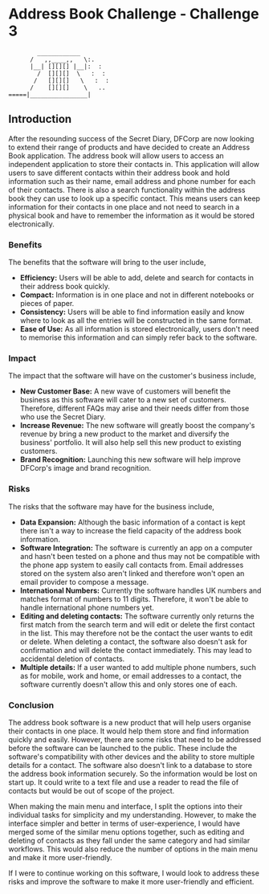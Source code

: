 # Address Book Challenge - Challenge 3
```
        ____________  
      /   ,,____,,   \:.
      |__| [][][] |__|:  :
        /  [][][]  \   :  :
       /   [][][]   \   :  :
      /    [][][]    \   ..
=====|________________|
```
## Introduction
After the resounding success of the Secret Diary, DFCorp are now looking to extend their range of products and have decided to create an Address Book application. The address book will allow users to access an independent application to store their contacts in. This application will allow users to save different contacts within their address book and hold information such as their name, email address and phone number for each of their contacts. There is also a search functionality within the address book they can use to look up a specific contact. This means users can keep information for their contacts in one place and not need to search in a physical book and have to remember the information as it would be stored electronically.

### Benefits
The benefits that the software will bring to the user include,
- **Efficiency:** Users will be able to add, delete and search for contacts in their address book quickly.
- **Compact:** Information is in one place and not in different notebooks or pieces of paper.
- **Consistency:** Users will be able to find information easily and know where to look as all the entries will be constructed in the same format.
- **Ease of Use:** As all information is stored electronically, users don't need to memorise this information and can simply refer back to the software. 

### Impact
The impact that the software will have on the customer's business include,
- **New Customer Base:** A new wave of customers will benefit the business as this software will cater to a new set of customers. Therefore, different FAQs may arise and their needs differ from those who use the Secret Diary.
- **Increase Revenue:** The new software will greatly boost the company's revenue by bring a new product to the market and diversify the business' portfolio. It will also help sell this new product to existing customers.
- **Brand Recognition:** Launching this new software will help improve DFCorp's image and brand recognition.

### Risks
The risks that the software may have for the business include,
- **Data Expansion:** Although the basic information of a contact is kept there isn't a way to increase the field capacity of the address book information.
- **Software Integration:** The software is currently an app on a computer and hasn't been tested on a phone and thus may not be compatible with the phone app system to easily call contacts from. Email addresses stored on the system also aren't linked and therefore won't open an email provider to compose a message.
- **International Numbers:** Currently the software handles UK numbers and matches format of numbers to 11 digits. Therefore, it won't be able to handle international phone numbers yet.
- **Editing and deleting contacts:** The software currently only returns the first match from the search term and will edit or delete the first contact in the list. This may therefore not be the contact the user wants to edit or delete. When deleting a contact, the software also doesn't ask for confirmation and will delete the contact immediately. This may lead to accidental deletion of contacts.
- **Multiple details:** If a user wanted to add multiple phone numbers, such as for mobile, work and home, or email addresses to a contact, the software currently doesn't allow this and only stores one of each.

### Conclusion
The address book software is a new product that will help users organise their contacts in one place. It would help them store and find information quickly and easily. However, there are some risks that need to be addressed before the software can be launched to the public. These include the software's compatibility with other devices and the ability to store multiple details for a contact. The software also doesn't link to a database to store the address book information securely. So the information would be lost on start up. It could write to a text file and use a reader to read the file of contacts but would be out of scope of the project. 

When making the main menu and interface, I split the options into their individual tasks for simplicity and my understanding. However, to make the interface simpler and better in terms of user-experience, I would have merged some of the similar menu options together, such as editing and deleting of contacts as they fall under the same category and had similar workflows. This would also reduce the number of options in the main menu and make it more user-friendly.

If I were to continue working on this software, I would look to address these risks and improve the software to make it more user-friendly and efficient.